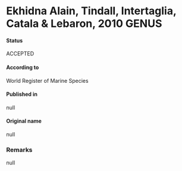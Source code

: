 Ekhidna Alain, Tindall, Intertaglia, Catala & Lebaron, 2010 GENUS
=======

#### Status
ACCEPTED

#### According to
World Register of Marine Species

#### Published in
null

#### Original name
null

### Remarks
null
